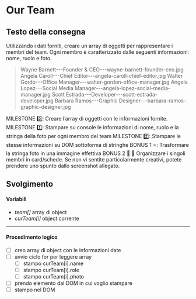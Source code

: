 # Our Team

## Testo della consegna
Utilizzando i dati forniti, creare un array di oggetti per rappresentare i membri del team.
Ogni membro è caratterizzato dalle seguenti informazioni: nome, ruolo e foto.

> Wayne Barnett---Founder & CEO---wayne-barnett-founder-ceo.jpg
Angela Caroll---Chief Editor---angela-caroll-chief-editor.jpg
Walter Gordo---Office Manager---walter-gordon-office-manager.jpg
Angela Lopez---Social Media Manager---angela-lopez-social-media-manager.jpg
Scott Estrada---Developer---scott-estrada-developer.jpg
Barbara Ramos---Graphic Designer---barbara-ramos-graphic-designer.jpg

MILESTONE :zero::
Creare l’array di oggetti con le informazioni fornite.
MILESTONE :one::
Stampare su console le informazioni di nome, ruolo e la stringa della foto per ogni membro del team
MILESTONE :two::
Stampare le stesse informazioni su DOM sottoforma di stringhe
BONUS 1 :star::
Trasformare la stringa foto in una immagine effettiva
BONUS 2 :star2: :star2:
Organizzare i singoli membri in card/schede. Se non vi sentite particolarmente creativi, potete prendere uno spunto dallo screenshot allegato.

## Svolgimento

#### Variabili

- *team[]* array di object
- *curTeam[i]* object corrente
---
#### Procedimento logico

- [ ] creo array di object con le informazioni date
- [ ] avvio ciclo for per leggere array
    - [ ] stampo curTeam[i].name
    - [ ] stampo curTeam[i].role
    - [ ] stampo curTeam[i].photo
- [ ] prendo elemento dal DOM in cui voglio stampare
- [ ] stampo nel DOM